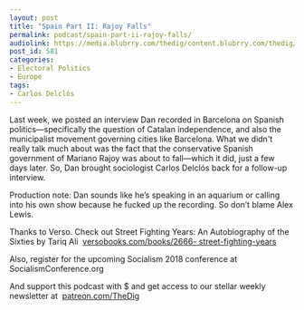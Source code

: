```yaml
---
layout: post
title: "Spain Part II: Rajoy Falls"
permalink: podcast/spain-part-ii-rajoy-falls/
audiolink: https://media.blubrry.com/thedig/content.blubrry.com/thedig/The_Dig_-_EP_119_-_2.mp3
post_id: 581
categories: 
- Electoral Politics
- Europe
tags: 
- Carlos Delclós
---
```


Last week, we posted an interview Dan recorded in Barcelona on Spanish politics—specifically the question of Catalan independence, and also the municipalist movement governing cities like Barcelona. What we didn't really talk much about was the fact that the conservative Spanish government of Mariano Rajoy was about to fall—which it did, just a few days later. So, Dan brought sociologist Carlos Delclós back for a follow-up interview.



Production note: Dan sounds like he’s speaking in an aquarium or calling into his own show because he fucked up the recording. So don’t blame Alex Lewis.



Thanks to Verso. Check out Street Fighting Years: An Autobiography of the Sixties by Tariq Ali 
[versobooks.com/books/2666-
street-fighting-years](https://versobooks.com/books/2666-street-fighting-years)



Also, register for the upcoming Socialism 2018 conference at SocialismConference.org



And support this podcast with $ and get access to our stellar weekly newsletter at 
[patreon.com/TheDig](https://patreon.com/TheDig)